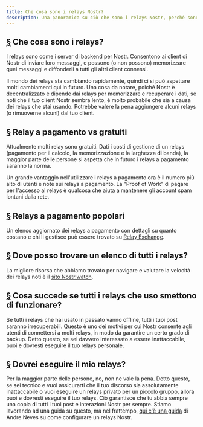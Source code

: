 ```yaml
---
title: Che cosa sono i relays Nostr?
description: Una panoramica su ciò che sono i relays Nostr, perché sono importanti e come funzionano.
---
```


## [§](#cosa-sono) Che cosa sono i relays?

I relays sono come i server di backend per Nostr. Consentono ai client di Nostr di inviare loro messaggi, e possono (o non possono) memorizzare quei messaggi e diffonderli a tutti gli altri client connessi.

Il mondo dei relays sta cambiando rapidamente, quindi ci si può aspettare molti cambiamenti qui in futuro. Una cosa da notare, poiché Nostr è decentralizzato e dipende dai relays per memorizzare e recuperare i dati, se noti che il tuo client Nostr sembra lento, è molto probabile che sia a causa dei relays che stai usando. Potrebbe valere la pena aggiungere alcuni relays (o rimuoverne alcuni) dal tuo client.

## [§](#pagamento-o-gratuiti) Relay a pagamento vs gratuiti

Attualmente molti relay sono gratuiti. Dati i costi di gestione di un relays (pagamento per il calcolo, la memorizzazione e la larghezza di banda), la maggior parte delle persone si aspetta che in futuro i relays a pagamento saranno la norma.

Un grande vantaggio nell'utilizzare i relays a pagamento ora è il numero più alto di utenti e note sui relays a pagamento. La "Proof of Work" di pagare per l'accesso al relays è qualcosa che aiuta a mantenere gli account spam lontani dalla rete.

## [§](#a-pagamento) Relays a pagamento popolari

Un elenco aggiornato dei relays a pagamento con dettagli su quanto costano e chi li gestisce può essere trovato su [Relay Exchange](https://relay.exchange/).

## [§](#trovare-elenco) Dove posso trovare un elenco di tutti i relays?

La migliore risorsa che abbiamo trovato per navigare e valutare la velocità dei relays noti è il [sito Nostr.watch](https://nostr.watch/relays/find).

## [§](#cosa-succede-se-smettono-i-rele) Cosa succede se tutti i relays che uso smettono di funzionare?

Se tutti i relays che hai usato in passato vanno offline, tutti i tuoi post saranno irrecuperabili. Questo è uno dei motivi per cui Nostr consente agli utenti di connettersi a molti relays, in modo da garantire un certo grado di backup. Detto questo, se sei davvero interessato a essere inattaccabile, puoi e dovresti eseguire il tuo relays personale.

## [§](#dovrei-eseguire-il-mio-rele) Dovrei eseguire il mio relays?

Per la maggior parte delle persone, no, non ne vale la pena. Detto questo, se sei tecnico e vuoi assicurarti che il tuo discorso sia assolutamente inattaccabile o vuoi eseguire un relays privato per un piccolo gruppo, allora puoi e dovresti eseguire il tuo relays. Ciò garantisce che tu abbia sempre una copia di tutti i tuoi post e interazioni Nostr per sempre. Stiamo lavorando ad una guida su questo, ma nel frattempo, [qui c'è una guida](https://andreneves.xyz/p/set-up-a-nostr-relay-server-in-under) di Andre Neves su come configurare un relays Nostr.
